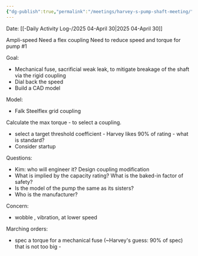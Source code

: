 ```yaml
---
{"dg-publish":true,"permalink":"/meetings/harvey-s-pump-shaft-meeting/","noteIcon":"","created":"2025-05-20T09:18:16.548-05:00"}
---
```


Date: [[-Daily Activity Log-/2025 04-April 30\|2025 04-April 30]]

Ampli-speed
Need a flex coupling
Need to reduce speed and torque for pump #1

Goal: 
- Mechanical fuse, sacrificial weak leak, to mitigate breakage of the shaft via the rigid coupling
- Dial back the speed
- Build a CAD model

Model:
- Falk Steelflex grid coupling


Calculate the max torque - to select a coupling.
- select a target threshold coefficient - Harvey likes 90% of rating - what is standard?
- Consider startup

Questions:
 - Kim: who will engineer it? Design coupling modification
 - What is implied by the capacity rating? What is the baked-in factor of safety?
 - Is the model of the pump the same as its sisters?
 - Who is the manufacturer?

Concern:
- wobble , vibration, at lower speed

Marching orders:
- spec a torque for a mechanical fuse (~Harvey's guess: 90% of spec) that is not too big - 